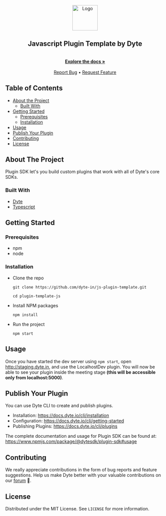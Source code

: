 <!-- PROJECT LOGO -->
<p align="center">
  <a href="https://dyte.io">
    <img src="https://dyte-uploads.s3.ap-south-1.amazonaws.com/dyte-logo-dark.svg" alt="Logo" width="80">
  </a>
  <h2 align="center">Javascript Plugin Template by Dyte</h3>
  <p align="center">
    <br />
    <a href="https://docs.dyte.io"><strong>Explore the docs »</strong></a>
    <br />
    <br />
    <a href="https://github.com/dyte-in/plugin-sdk/issues">Report Bug</a>
    •
    <a href="https://github.com/dyte-in/plugin-sdk/issues">Request Feature</a>
  </p>
</p>

<!-- TABLE OF CONTENTS -->
## Table of Contents
- [About the Project](#about-the-project)
  - [Built With](#built-with)
- [Getting Started](#getting-started)
  - [Prerequisites](#prerequisites)
  - [Installation](#installation)
- [Usage](#usage)
- [Publish Your Plugin](#publish-your-plugin)
- [Contributing](#contributing)
- [License](#license)

## About The Project
Plugin SDK let's you build custom plugins that work with all of Dyte's core SDKs.
### Built With
- [Dyte](https://dyte.io/)
- [Typescript](https://typescriptlang.org/)

<!-- GETTING STARTED -->
## Getting Started
### Prerequisites
- npm
- node
### Installation
- Clone the repo
  ```
  git clone https://github.com/dyte-in/js-plugin-template.git

  cd plugin-template-js
  ```
- Install NPM packages
  ```
  npm install
  ```
- Run the project
  ```
  npm start
  ```

<!-- USAGE EXAMPLES -->
## Usage
Once you have started the dev server using `npm start`, open http://staging.dyte.in, and use the LocalhostDev plugin. You will now be able to see your plugin inside the meeting stage
**(this will be accessible only from localhost:5000)**.


## Publish Your Plugin
You can use Dyte CLI to create and publish plugins. 
- Installation: https://docs.dyte.io/cli/installation
- Configuration: https://docs.dyte.io/cli/getting-started
- Publishing Plugins: https://docs.dyte.io/cli/plugins

The complete documentation and usage for Plugin SDK can be found at: https://www.npmjs.com/package/@dytesdk/plugin-sdk#usage

## Contributing
We really appreciate contributions in the form of bug reports and feature suggestions. Help us make Dyte better with your valuable contributions on our [forum]('https://discord.com/invite/pxRcdNufvk') 🙂.

## License
Distributed under the MIT License. See `LICENSE` for more information.
